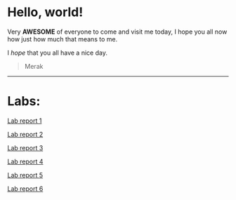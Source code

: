 # Hello, world!

Very **AWESOME** of everyone to come and visit me today, I hope you all now how just how much that means to me.

I *hope* that you all have a nice day.

> Merak

---

# Labs:

[Lab report 1](/cse15l-lab-reports/labs/lab-report-1-week-0.html)

[Lab report 2](/cse15l-lab-reports/labs/lab-report-2-week-1.html)

[Lab report 3](/cse15l-lab-reports/labs/lab-report-3-week-3.html)

[Lab report 4](/cse15l-lab-reports/labs/lab-report-4-week-5.html)

[Lab report 5](/cse15l-lab-reports/labs/lab-report-5-week-7.html)

[Lab report 6](/cse15l-lab-reports/labs/lab-report-6-week-9.html)